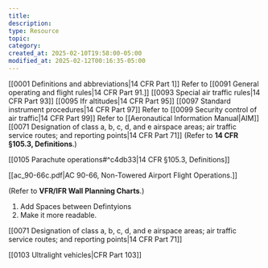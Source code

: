 ```yaml
---
title: 
description: 
type: Resource
topic: 
category: 
created_at: 2025-02-10T19:58:00-05:00
modified_at: 2025-02-12T00:16:35-05:00
---
```

[[0001 Definitions and abbreviations|14 CFR Part 1]]
Refer to [[0091 General operating and flight rules|14 CFR Part 91.]]
[[0093 Special air traffic rules|14 CFR Part 93]]
[[0095 Ifr altitudes|14 CFR Part 95]]
[[0097 Standard instrument procedures|14 CFR Part 97]]
Refer to [[0099 Security control of air traffic|14 CFR Part 99]]
Refer to [[Aeronautical Information Manual|AIM]]
[[0071 Designation of class a, b, c, d, and e airspace areas; air traffic service routes; and reporting points|14 CFR Part 71]]
(Refer to **14 CFR §105.3, Definitions**.)

[[0105 Parachute operations#^c4db33|14 CFR §105.3, Definitions]]


[[ac_90-66c.pdf|AC 90-66, Non-Towered Airport Flight Operations.]]


(Refer to **VFR/IFR Wall Planning Charts**.)


1. Add Spaces between Defintyions
2. Make it more readable.

[[0071 Designation of class a, b, c, d, and e airspace areas; air traffic service routes; and reporting points|14 CFR Part 71]]

[[0103 Ultralight vehicles|CFR Part 103]]